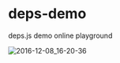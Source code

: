 # deps-demo
deps.js demo online playground

![2016-12-08_16-20-36](https://cloud.githubusercontent.com/assets/6201068/21011440/59e368b6-bd62-11e6-973c-129c791fe604.png)
